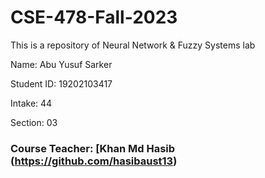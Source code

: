 # CSE-478-Fall-2023
This is a repository of Neural Network &amp; Fuzzy Systems lab


Name: Abu Yusuf Sarker

Student ID: 19202103417

Intake: 44

Section: 03

### Course Teacher: [Khan Md Hasib (https://github.com/hasibaust13)
